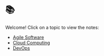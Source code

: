 # 📚 

Welcome! Click on a topic to view the notes:

- [Agile Software](./Agile/index.md)
- [Cloud Computing](./Cloud_Computing/index.md)
- [DevOps](./DevOps/index.md)
